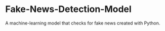 # Fake-News-Detection-Model
A machine-learning model that checks for fake news created with Python.
